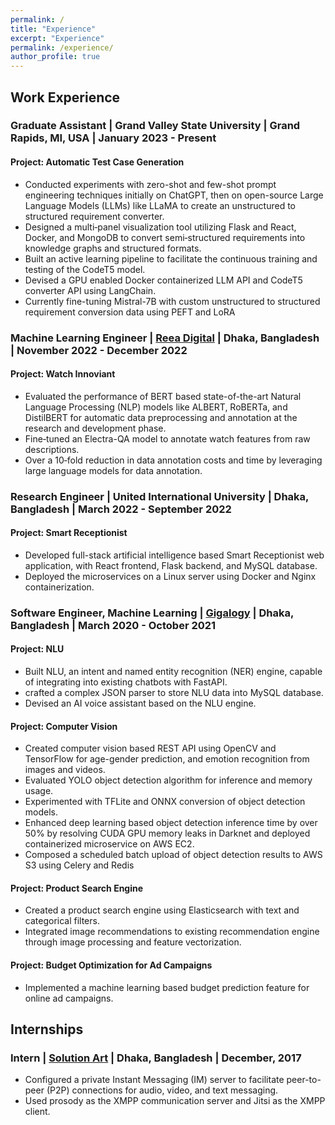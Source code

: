 ```yaml
---
permalink: /
title: "Experience"
excerpt: "Experience"
permalink: /experience/
author_profile: true
---
```



## Work Experience

### **Graduate Assistant | Grand Valley State University | Grand Rapids, MI, USA | January 2023 - Present**

#### Project: Automatic Test Case Generation
 - Conducted experiments with zero-shot and few-shot prompt engineering techniques initially on ChatGPT, then on
open-source Large Language Models (LLMs) like LLaMA to create an unstructured to structured requirement converter.
 - Designed a multi‑panel visualization tool utilizing Flask and React, Docker, and MongoDB to convert semi‑structured
requirements into knowledge graphs and structured formats.
 - Built an active learning pipeline to facilitate the continuous training and testing of the CodeT5 model.
 - Devised a GPU enabled Docker containerized LLM API and CodeT5 converter API using LangChain.
 - Currently fine-tuning Mistral-7B with custom unstructured to structured requirement conversion data using PEFT and LoRA


### **Machine Learning Engineer | [Reea Digital](https://www.reeadigital.com) | Dhaka, Bangladesh | November 2022 - December 2022**

#### Project: Watch Innoviant
 - Evaluated the performance of BERT based state-of-the-art Natural Language Processing (NLP) models like ALBERT,
RoBERTa, and DistilBERT for automatic data preprocessing and annotation at the research and development phase.
 - Fine‑tuned an Electra-QA model to annotate watch features from raw descriptions.
 - Over a 10‑fold reduction in data annotation costs and time by leveraging large language models for data annotation.
### **Research Engineer | United International University | Dhaka, Bangladesh | March 2022 - September 2022**

#### Project: Smart Receptionist
 - Developed full-stack artificial intelligence based Smart Receptionist web application, with React frontend, Flask backend,
and MySQL database.
 - Deployed the microservices on a Linux server using Docker and Nginx containerization.



### **Software Engineer, Machine Learning | [Gigalogy](https://gigalogy.com) | Dhaka, Bangladesh | March 2020 - October 2021**

#### Project: NLU
 - Built NLU, an intent and named entity recognition (NER) engine, capable of integrating into existing chatbots with FastAPI.
 - crafted a complex JSON parser to store NLU data into MySQL database.
 - Devised an AI voice assistant based on the NLU engine.


#### Project: Computer Vision
 - Created computer vision based REST API using OpenCV and TensorFlow for age-gender prediction, and emotion
recognition from images and videos.
 - Evaluated YOLO object detection algorithm for inference and memory usage.
 - Experimented with TFLite and ONNX conversion of object detection models.
 - Enhanced deep learning based object detection inference time by over 50% by resolving CUDA GPU memory leaks in
Darknet and deployed containerized microservice on AWS EC2.
 - Composed a scheduled batch upload of object detection results to AWS S3 using Celery and Redis


#### Project: Product Search Engine
 - Created a product search engine using Elasticsearch with text and categorical filters.
 - Integrated image recommendations to existing recommendation engine through image processing and feature vectorization.


#### Project: Budget Optimization for Ad Campaigns
 - Implemented a machine learning based budget prediction feature for online ad campaigns.


## Internships
### **Intern | [Solution Art](https://solutionart.net) | Dhaka, Bangladesh | December, 2017**

- Configured a private Instant Messaging (IM) server to facilitate peer-to-peer (P2P) connections for audio, video, and text messaging.
- Used prosody as the XMPP communication server and Jitsi as the XMPP client.
